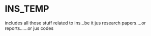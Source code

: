 # INS_TEMP
includes all those stuff related to ins...be it jus research papers....or reports......or jus codes

